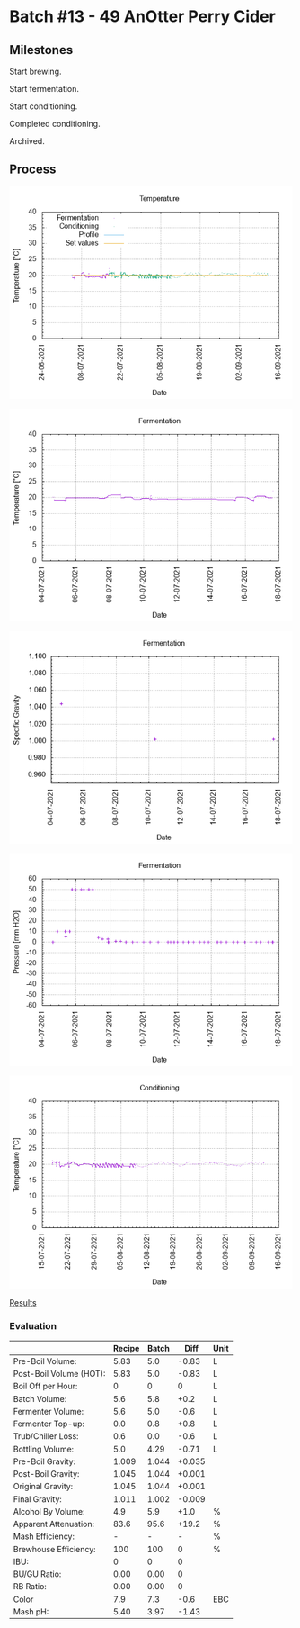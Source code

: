 # Batch #13 - 49 AnOtter Perry Cider

## Milestones

Start brewing.

Start fermentation.

Start conditioning.

Completed conditioning.

Archived.

## Process

![temperature](temperature.png)

![fermentation](fermentation.png)

![specific gravity](gravity.png)

![pressure](pressure.png)

![conditioning](conditioning.png)

[Results](./Batch_13_49_AnOtter_Perry_Cider_results.pdf)

### Evaluation

|                         | Recipe | Batch | Diff   | Unit |
|-------------------------|--------|-------|--------|------|
| Pre-Boil Volume:        | 5.83   | 5.0   | -0.83  | L    |
| Post-Boil Volume (HOT): | 5.83   | 5.0   | -0.83  | L    |
| Boil Off per Hour:      | 0      | 0     |  0     | L    |
| Batch Volume:           | 5.6    | 5.8   | +0.2   | L    |
| Fermenter Volume:       | 5.6    | 5.0   | -0.6   | L    |
| Fermenter Top-up:       | 0.0    | 0.8   | +0.8   | L    |
| Trub/Chiller Loss:      | 0.6    | 0.0   | -0.6   | L    |
| Bottling Volume:        | 5.0    | 4.29  | -0.71  | L    |
| Pre-Boil Gravity:       | 1.009  | 1.044 | +0.035 |      |
| Post-Boil Gravity:      | 1.045  | 1.044 | +0.001 |      |
| Original Gravity:       | 1.045  | 1.044 | +0.001 |      |
| Final Gravity:          | 1.011  | 1.002 | -0.009 |      |
| Alcohol By Volume:      | 4.9    | 5.9   | +1.0   | %    |
| Apparent Attenuation:   | 83.6   | 95.6  | +19.2  | %    |
| Mash Efficiency:        | -      | -     |  -     | %    |
| Brewhouse Efficiency:   | 100    | 100   |  0     | %    |
| IBU:                    | 0      | 0     |  0     |      |
| BU/GU Ratio:            | 0.00   | 0.00  |  0     |      |
| RB Ratio:               | 0.00   | 0.00  |  0     |      |
| Color                   | 7.9    | 7.3   | -0.6   | EBC  |
| Mash pH:                | 5.40   | 3.97  | -1.43  |      |
